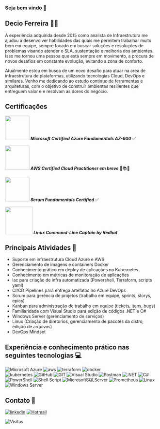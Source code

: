 ### Seja bem vindo 👋

## Decio Ferreira 🧑‍💻
A experiência adquirida desde 2015 como analista de Infraestrutura me ajudou a desenvolver habilidades das quais me permitem trabalhar muito bem em equipe, sempre focado em buscar soluções e resoluções de problemas visando atender o SLA, sustentação e melhoria dos ambientes. Isso me tornou uma pessoa que está sempre em movimento, a procura de novos desafios em constante evolução, evitando a zona de conforto.

Atualmente estou em busca de um novo desafio para atuar na area de infraestrutura de plataformas, utilizando tecnologias Cloud, DevOps e similares. Venho me dedicando ao estudo continuo de ferramentas e arquiteturas, com o objetivo de construir ambientes resilientes que entreguem valor e  e resolvam as dores do negócio.

## Certificações

<image src="https://github.com/deciocferreira/deciocferreira/assets/12403699/69fbf0c4-e7f2-4f58-b623-33ece8894175" width="80" height="80">  ***Microsoft Certified Azure Fundamentals AZ-900*** ✅

<image src="https://user-images.githubusercontent.com/12403699/234680151-c511986b-b344-45e7-b0c2-cdce9d4f2e1b.png" width="80" height="80"> ***AWS Certified Cloud Practitioner em breve*** 📖📚🤓

<image src="https://github.com/deciocferreira/deciocferreira/assets/12403699/b63bc6b4-4416-42be-bd89-1743dc0ea089" width="80" height="80"> ***Scrum Fundamentals Certified*** ✅

<image src="https://github.com/deciocferreira/deciocferreira/assets/12403699/e5baa0f2-ceae-4a14-9cae-714a1a72ee88" width="90" height="90"> ***Linux Command-Line Captain by Redhat*** 
 
## Principais Atividades 📝
 
- Suporte em infraestrutura Cloud Azure e AWS
- Gerenciamento de imagens e containers Docker 
- Conhecimento prático em deploy de aplicações no Kubernetes
- Conhecimento em métricas de monitoração de aplicações
- lac para criação de infra automatizada (Powershell, Terraform, scripts yaml)
- CI/CD Pipelines para entrega artefatos no Azure DevOps
- Scrum para gerência de projetos (trabalho em equipe, sprints, storys, epics)
- Kanban para administração de trabalho em equipe (tickets, itens, bugs)
- Familiaridade com Visual Studio para edição de códigos .NET e C#
- Windows Server (gerenciamento de serviços) 
- Linux (Criação de diretorios, gerenciamento de pacotes da distro, edição de arquivos)
- DevOps Mindset

## Experiência e conhecimento prático nas seguintes tecnologias 💻

![Microsoft Azure](https://img.shields.io/badge/Microsoft_Azure-0089D6?style=for-the-badge&logo=microsoft-azure&logoColor=white)
![aws](https://img.shields.io/badge/Amazon_AWS-FF9900?style=for-the-badge&logo=amazonaws&logoColor=white)
![terraform](https://img.shields.io/badge/Terraform-7B42BC?style=for-the-badge&logo=terraform&logoColor=white) 
![docker](https://img.shields.io/badge/Docker-2CA5E0?style=for-the-badge&logo=docker&logoColor=white)    
![kubernetes](https://img.shields.io/badge/kubernetes-326ce5.svg?&style=for-the-badge&logo=kubernetes&logoColor=white) 
![GitHub](https://img.shields.io/badge/GitHub-100000?style=for-the-badge&logo=github&logoColor=white)
![GIT](https://img.shields.io/badge/GIT-E44C30?style=for-the-badge&logo=git&logoColor=white)
![Visual Studio](https://img.shields.io/badge/Visual_Studio-5C2D91?style=for-the-badge&logo=visual%20studio&logoColor=white)
![Postman](https://img.shields.io/badge/Postman-FF6C37?style=for-the-badge&logo=postman&logoColor=white)
![.NET](https://img.shields.io/badge/.NET-5C2D91?style=for-the-badge&logo=.net&logoColor=white)
![C#](https://img.shields.io/badge/C%23-239120?style=for-the-badge&logo=c-sharp&logoColor=white)
![PowerShell](https://img.shields.io/badge/PowerShell-%235391FE.svg?style=for-the-badge&logo=powershell&logoColor=white)
![Shell Script](https://img.shields.io/badge/shell_script-%23121011.svg?style=for-the-badge&logo=gnu-bash&logoColor=white)
![MicrosoftSQLServer](https://img.shields.io/badge/Microsoft%20SQL%20Server-CC2927?style=for-the-badge&logo=microsoft%20sql%20server&logoColor=white)
![Prometheus](https://img.shields.io/badge/Prometheus-E6522C?style=for-the-badge&logo=Prometheus&logoColor=white)
![Linux](https://img.shields.io/badge/Linux-FCC624?style=for-the-badge&logo=linux&logoColor=black)
![Windows Server](https://img.shields.io/badge/Windows-0078D6?style=for-the-badge&logo=windows&logoColor=white) 
 
##  Contato 📱
[![linkedin](https://img.shields.io/badge/linkedin-0A66C2?style=for-the-badge&logo=linkedin&logoColor=white)](https://www.linkedin.com/in/decio-ferreira-216181131/)
[![Hotmail](https://img.shields.io/badge/Microsoft_Outlook-0078D4?style=for-the-badge&logo=microsoft-outlook&logoColor=white)](https://mailto:decio_ferreira1@hotmail.com)

<p align="left"> <img src="https://komarev.com/ghpvc/?username=deciocferreira&color=yellow" alt="Visitas" /></p>
